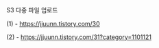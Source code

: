 S3 다중 파일 업로드 

(1) - https://jjuunn.tistory.com/30

(2) - https://jjuunn.tistory.com/31?category=1101121

